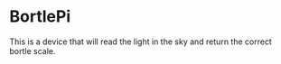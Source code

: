 # BortlePi
This is a device that will read the light in the sky and return the correct bortle scale.
